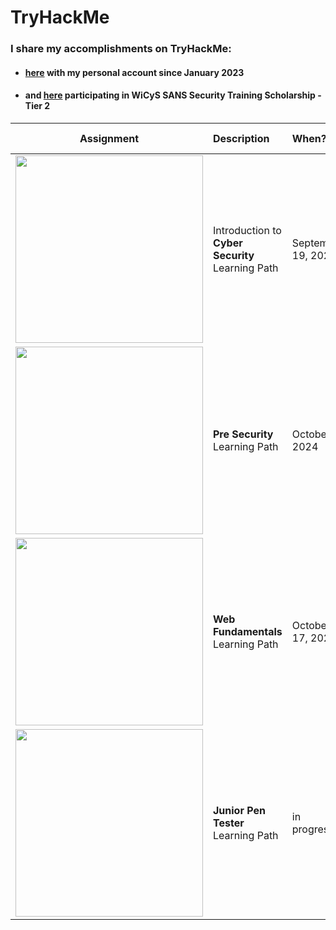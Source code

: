 # TryHackMe


### I share my accomplishments on TryHackMe:

- #### [here](https://tryhackme.com/p/Rosana) with my personal account since January 2023
- #### and [here](https://tryhackme.com/r/p/CyberRosana) participating in WiCyS SANS Security Training Scholarship - Tier 2




| Assignment                                  | Description                | When?     | Hands-on |
| :-----------------------------------------: | :------------------------- | :-------- | --------: | 
| <img src="https://tryhackme-certificates.s3-eu-west-1.amazonaws.com/THM-FBOHY0UAVD.png" style="width:300px;"/> | Introduction to<br>**Cyber Security** Learning Path | September 19, 2024 | 3 | 
| <img src="https://tryhackme-certificates.s3-eu-west-1.amazonaws.com/THM-1GBA9ROYFI.png" style="width:300px;"/> | **Pre Security** Learning Path | October 5, 2024 | 2 | 
|  <img src="https://tryhackme-certificates.s3-eu-west-1.amazonaws.com/THM-SLADXNEMGJ.png" style="width:300px;"/> | **Web Fundamentals** Learning Path | October 17, 2024 | 2 | 
|  <img src="" style="width:300px;"/> | **Junior Pen Tester** Learning Path | in progress | 2 | 
